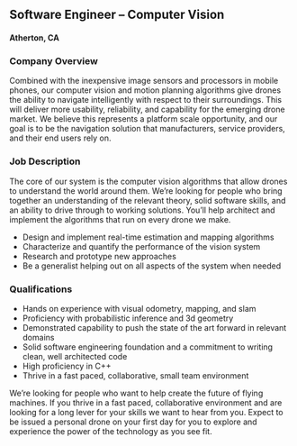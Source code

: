 ## Software Engineer – Computer Vision
#### Atherton, CA

### Company Overview
Combined with the inexpensive image sensors and processors in mobile phones, our computer vision and motion planning algorithms give drones the ability to navigate intelligently with respect to their surroundings. This will deliver more usability, reliability, and capability for the emerging drone market. We believe this represents a platform scale opportunity, and our goal is to be the navigation solution that manufacturers, service providers, and their end users rely on.

### Job Description
The core of our system is the computer vision algorithms that allow drones to understand the world around them. We’re looking for people who bring together an understanding of the relevant theory, solid software skills, and an ability to drive through to working solutions. You’ll help architect and implement the algorithms that run on every drone we make.

+	Design and implement real-time estimation and mapping algorithms
+	Characterize and quantify the performance of the vision system
+	Research and prototype new approaches
+	Be a generalist helping out on all aspects of the system when needed

### Qualifications
+	Hands on experience with visual odometry, mapping, and slam
+	Proficiency with probabilistic inference and 3d geometry
+	Demonstrated capability to push the state of the art forward in relevant domains
+	Solid software engineering foundation and a commitment to writing clean, well architected code
+	High proficiency in C++
+	Thrive in a fast paced, collaborative, small team environment

We’re looking for people who want to help create the future of flying machines. If you thrive in a fast paced, collaborative environment and are looking for a long lever for your skills we want to hear from you. Expect to be issued a personal drone on your first day for you to explore and experience the power of the technology as you see fit.


